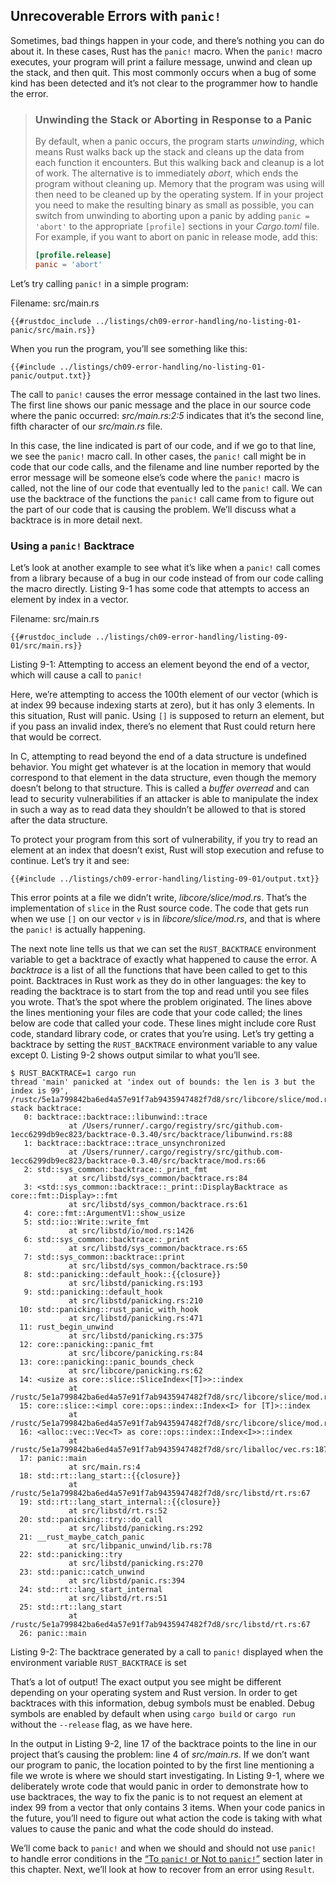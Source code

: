 ## Unrecoverable Errors with `panic!`

Sometimes, bad things happen in your code, and there’s nothing you can do about
it. In these cases, Rust has the `panic!` macro. When the `panic!` macro
executes, your program will print a failure message, unwind and clean up the
stack, and then quit. This most commonly occurs when a bug of some kind has
been detected and it’s not clear to the programmer how to handle the error.

> ### Unwinding the Stack or Aborting in Response to a Panic
>
> By default, when a panic occurs, the program starts *unwinding*, which
> means Rust walks back up the stack and cleans up the data from each function
> it encounters. But this walking back and cleanup is a lot of work. The
> alternative is to immediately *abort*, which ends the program without
> cleaning up. Memory that the program was using will then need to be cleaned
> up by the operating system. If in your project you need to make the resulting
> binary as small as possible, you can switch from unwinding to aborting upon a
> panic by adding `panic = 'abort'` to the appropriate `[profile]` sections in
> your *Cargo.toml* file. For example, if you want to abort on panic in release
> mode, add this:
>
> ```toml
> [profile.release]
> panic = 'abort'
> ```

Let’s try calling `panic!` in a simple program:

<span class="filename">Filename: src/main.rs</span>

```rust,should_panic,panics
{{#rustdoc_include ../listings/ch09-error-handling/no-listing-01-panic/src/main.rs}}
```

When you run the program, you’ll see something like this:

```console
{{#include ../listings/ch09-error-handling/no-listing-01-panic/output.txt}}
```

The call to `panic!` causes the error message contained in the last two lines.
The first line shows our panic message and the place in our source code where
the panic occurred: *src/main.rs:2:5* indicates that it’s the second line,
fifth character of our *src/main.rs* file.

In this case, the line indicated is part of our code, and if we go to that
line, we see the `panic!` macro call. In other cases, the `panic!` call might
be in code that our code calls, and the filename and line number reported by
the error message will be someone else’s code where the `panic!` macro is
called, not the line of our code that eventually led to the `panic!` call. We
can use the backtrace of the functions the `panic!` call came from to figure
out the part of our code that is causing the problem. We’ll discuss what a
backtrace is in more detail next.

### Using a `panic!` Backtrace

Let’s look at another example to see what it’s like when a `panic!` call comes
from a library because of a bug in our code instead of from our code calling
the macro directly. Listing 9-1 has some code that attempts to access an
element by index in a vector.

<span class="filename">Filename: src/main.rs</span>

```rust,should_panic,panics
{{#rustdoc_include ../listings/ch09-error-handling/listing-09-01/src/main.rs}}
```

<span class="caption">Listing 9-1: Attempting to access an element beyond the
end of a vector, which will cause a call to `panic!`</span>

Here, we’re attempting to access the 100th element of our vector (which is at
index 99 because indexing starts at zero), but it has only 3 elements. In this
situation, Rust will panic. Using `[]` is supposed to return an element, but if
you pass an invalid index, there’s no element that Rust could return here that
would be correct.

In C, attempting to read beyond the end of a data structure is undefined
behavior. You might get whatever is at the location in memory that would
correspond to that element in the data structure, even though the memory
doesn’t belong to that structure. This is called a *buffer overread* and can
lead to security vulnerabilities if an attacker is able to manipulate the index
in such a way as to read data they shouldn’t be allowed to that is stored after
the data structure.

To protect your program from this sort of vulnerability, if you try to read an
element at an index that doesn’t exist, Rust will stop execution and refuse to
continue. Let’s try it and see:

```console
{{#include ../listings/ch09-error-handling/listing-09-01/output.txt}}
```

This error points at a file we didn’t write, *libcore/slice/mod.rs*. That’s the
implementation of `slice` in the Rust source code. The code that gets run when
we use `[]` on our vector `v` is in *libcore/slice/mod.rs*, and that is where
the `panic!` is actually happening.

The next note line tells us that we can set the `RUST_BACKTRACE` environment
variable to get a backtrace of exactly what happened to cause the error. A
*backtrace* is a list of all the functions that have been called to get to this
point. Backtraces in Rust work as they do in other languages: the key to
reading the backtrace is to start from the top and read until you see files you
wrote. That’s the spot where the problem originated. The lines above the lines
mentioning your files are code that your code called; the lines below are code
that called your code. These lines might include core Rust code, standard
library code, or crates that you’re using. Let’s try getting a backtrace by
setting the `RUST_BACKTRACE` environment variable to any value except 0.
Listing 9-2 shows output similar to what you’ll see.

<!-- manual-regeneration
cd listings/ch09-error-handling/listing-09-01
RUST_BACKTRACE=1 cargo run
copy the backtrace output below
check the backtrace number mentioned in the text below the listing
-->

```console
$ RUST_BACKTRACE=1 cargo run
thread 'main' panicked at 'index out of bounds: the len is 3 but the index is 99', /rustc/5e1a799842ba6ed4a57e91f7ab9435947482f7d8/src/libcore/slice/mod.rs:2806:10
stack backtrace:
   0: backtrace::backtrace::libunwind::trace
             at /Users/runner/.cargo/registry/src/github.com-1ecc6299db9ec823/backtrace-0.3.40/src/backtrace/libunwind.rs:88
   1: backtrace::backtrace::trace_unsynchronized
             at /Users/runner/.cargo/registry/src/github.com-1ecc6299db9ec823/backtrace-0.3.40/src/backtrace/mod.rs:66
   2: std::sys_common::backtrace::_print_fmt
             at src/libstd/sys_common/backtrace.rs:84
   3: <std::sys_common::backtrace::_print::DisplayBacktrace as core::fmt::Display>::fmt
             at src/libstd/sys_common/backtrace.rs:61
   4: core::fmt::ArgumentV1::show_usize
   5: std::io::Write::write_fmt
             at src/libstd/io/mod.rs:1426
   6: std::sys_common::backtrace::_print
             at src/libstd/sys_common/backtrace.rs:65
   7: std::sys_common::backtrace::print
             at src/libstd/sys_common/backtrace.rs:50
   8: std::panicking::default_hook::{{closure}}
             at src/libstd/panicking.rs:193
   9: std::panicking::default_hook
             at src/libstd/panicking.rs:210
  10: std::panicking::rust_panic_with_hook
             at src/libstd/panicking.rs:471
  11: rust_begin_unwind
             at src/libstd/panicking.rs:375
  12: core::panicking::panic_fmt
             at src/libcore/panicking.rs:84
  13: core::panicking::panic_bounds_check
             at src/libcore/panicking.rs:62
  14: <usize as core::slice::SliceIndex<[T]>>::index
             at /rustc/5e1a799842ba6ed4a57e91f7ab9435947482f7d8/src/libcore/slice/mod.rs:2806
  15: core::slice::<impl core::ops::index::Index<I> for [T]>::index
             at /rustc/5e1a799842ba6ed4a57e91f7ab9435947482f7d8/src/libcore/slice/mod.rs:2657
  16: <alloc::vec::Vec<T> as core::ops::index::Index<I>>::index
             at /rustc/5e1a799842ba6ed4a57e91f7ab9435947482f7d8/src/liballoc/vec.rs:1871
  17: panic::main
             at src/main.rs:4
  18: std::rt::lang_start::{{closure}}
             at /rustc/5e1a799842ba6ed4a57e91f7ab9435947482f7d8/src/libstd/rt.rs:67
  19: std::rt::lang_start_internal::{{closure}}
             at src/libstd/rt.rs:52
  20: std::panicking::try::do_call
             at src/libstd/panicking.rs:292
  21: __rust_maybe_catch_panic
             at src/libpanic_unwind/lib.rs:78
  22: std::panicking::try
             at src/libstd/panicking.rs:270
  23: std::panic::catch_unwind
             at src/libstd/panic.rs:394
  24: std::rt::lang_start_internal
             at src/libstd/rt.rs:51
  25: std::rt::lang_start
             at /rustc/5e1a799842ba6ed4a57e91f7ab9435947482f7d8/src/libstd/rt.rs:67
  26: panic::main
```

<span class="caption">Listing 9-2: The backtrace generated by a call to
`panic!` displayed when the environment variable `RUST_BACKTRACE` is set</span>

That’s a lot of output! The exact output you see might be different depending
on your operating system and Rust version. In order to get backtraces with this
information, debug symbols must be enabled. Debug symbols are enabled by
default when using `cargo build` or `cargo run` without the `--release` flag,
as we have here.

In the output in Listing 9-2, line 17 of the backtrace points to the line in
our project that’s causing the problem: line 4 of *src/main.rs*. If we don’t
want our program to panic, the location pointed to by the first line mentioning
a file we wrote is where we should start investigating. In Listing 9-1, where
we deliberately wrote code that would panic in order to demonstrate how to use
backtraces, the way to fix the panic is to not request an element at index 99
from a vector that only contains 3 items. When your code panics in the future,
you’ll need to figure out what action the code is taking with what values to
cause the panic and what the code should do instead.

We’ll come back to `panic!` and when we should and should not use `panic!` to
handle error conditions in the [“To `panic!` or Not to
`panic!`”][to-panic-or-not-to-panic]<!-- ignore --> section later in this
chapter. Next, we’ll look at how to recover from an error using `Result`.

[to-panic-or-not-to-panic]:
ch09-03-to-panic-or-not-to-panic.html#to-panic-or-not-to-panic
